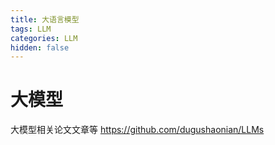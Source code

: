 ```yaml
---
title: 大语言模型
tags: LLM
categories: LLM
hidden: false
---
```


# 大模型

大模型相关论文文章等
https://github.com/dugushaonian/LLMs